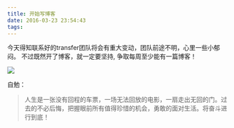 ```yaml
---
title: 开始写博客
date: 2016-03-23 23:54:43
tags:
---
```


今天得知联系好的transfer团队将会有重大变动，团队前途不明，心里一些小郁闷。
不过既然开了博客，就一定要坚持, 争取每周至少能有一篇博客！

![](http://7xskzj.com1.z0.glb.clouddn.com/up.jpg?imageView2/1/w/700/h/500/q/75)

<!-- more -->

自勉：
>人生是一张没有回程的车票，一场无法回放的电影，一扇走出无回的门。过去的不必后悔，把握眼前所有值得珍惜的机会，勇敢的面对生活。将奋斗进行到底！

